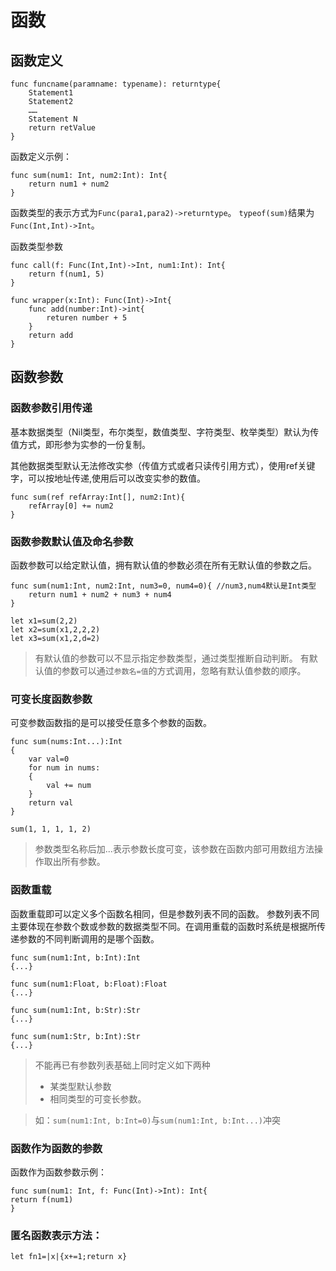 # 函数

## 函数定义

~~~
func funcname(paramname: typename): returntype{
    Statement1
    Statement2
    ……
    Statement N
    return retValue
}
~~~

函数定义示例：

~~~
func sum(num1: Int, num2:Int): Int{
    return num1 + num2
}
~~~


函数类型的表示方式为`Func(para1,para2)->returntype`。
`typeof(sum)`结果为`Func(Int,Int)->Int`。

函数类型参数

~~~
func call(f: Func(Int,Int)->Int, num1:Int): Int{
    return f(num1, 5)
}

func wrapper(x:Int): Func(Int)->Int{
    func add(number:Int)->int{
        returen number + 5
    }
    return add
}
~~~


## 函数参数

### 函数参数引用传递

基本数据类型（Nil类型，布尔类型，数值类型、字符类型、枚举类型）默认为传值方式，即形参为实参的一份复制。

其他数据类型默认无法修改实参（传值方式或者只读传引用方式），使用ref关键字，可以按地址传递,使用后可以改变实参的数值。

~~~
func sum(ref refArray:Int[], num2:Int){
    refArray[0] += num2
}
~~~


### 函数参数默认值及命名参数

函数参数可以给定默认值，拥有默认值的参数必须在所有无默认值的参数之后。

~~~
func sum(num1:Int, num2:Int, num3=0, num4=0){ //num3,num4默认是Int类型
    return num1 + num2 + num3 + num4
}

let x1=sum(2,2)
let x2=sum(x1,2,2,2)
let x3=sum(x1,2,d=2)
~~~

> 有默认值的参数可以不显示指定参数类型，通过类型推断自动判断。
> 有默认值的参数可以通过`参数名=值`的方式调用，忽略有默认值参数的顺序。

### 可变长度函数参数

可变参数函数指的是可以接受任意多个参数的函数。

~~~
func sum(nums:Int...):Int
{
    var val=0
    for num in nums:
    {
        val += num
    }
    return val
}

sum(1, 1, 1, 1, 2)
~~~

> 参数类型名称后加...表示参数长度可变，该参数在函数内部可用数组方法操作取出所有参数。

### 函数重载

函数重载即可以定义多个函数名相同，但是参数列表不同的函数。
参数列表不同主要体现在参数个数或参数的数据类型不同。在调用重载的函数时系统是根据所传 递参数的不同判断调用的是哪个函数。

~~~
func sum(num1:Int, b:Int):Int
{...}

func sum(num1:Float, b:Float):Float
{...}

func sum(num1:Int, b:Str):Str
{...}

func sum(num1:Str, b:Int):Str
{...}
~~~

> 不能再已有参数列表基础上同时定义如下两种
>
> + 某类型默认参数
> + 相同类型的可变长参数。

> 如：`sum(num1:Int, b:Int=0)`与`sum(num1:Int, b:Int...)`冲突


### 函数作为函数的参数

函数作为函数参数示例：

~~~
func sum(num1: Int, f: Func(Int)->Int): Int{
return f(num1)
}
~~~


### 匿名函数表示方法：

~~~
let fn1=|x|{x+=1;return x}
~~~

